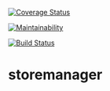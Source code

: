 [![Coverage Status](https://coveralls.io/repos/github/ibraheemkabir/storemanager/badge.svg?branch=develop)](https://coveralls.io/github/ibraheemkabir/storemanager?branch=develop)

[![Maintainability](https://api.codeclimate.com/v1/badges/841601697d850f317d67/maintainability)](https://codeclimate.com/github/ibraheemkabir/storemanager/maintainability)

[![Build Status](https://travis-ci.org/ibraheemkabir/storemanager.svg?branch=develop)](https://travis-ci.org/ibraheemkabir/storemanager)

# storemanager